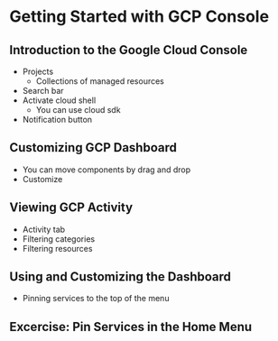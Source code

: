 # Getting Started with GCP Console

## Introduction to the Google Cloud Console

* Projects
    * Collections of managed resources
* Search bar
* Activate cloud shell
    * You can use cloud sdk
* Notification button

## Customizing GCP Dashboard

* You can move components by drag and drop
* Customize

## Viewing GCP Activity

* Activity tab
* Filtering categories
* Filtering resources

## Using and Customizing the Dashboard

* Pinning services to the top of the menu

## Excercise: Pin Services in the Home Menu
